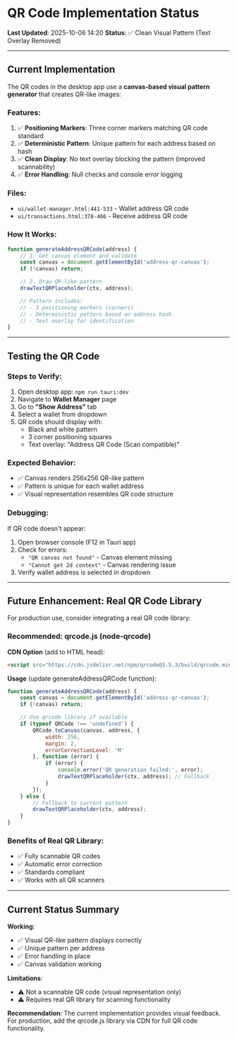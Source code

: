 # QR Code Implementation Status

**Last Updated**: 2025-10-06 14:20
**Status**: ✅ Clean Visual Pattern (Text Overlay Removed)

---

## Current Implementation

The QR codes in the desktop app use a **canvas-based visual pattern generator** that creates QR-like images:

### Features:
1. ✅ **Positioning Markers**: Three corner markers matching QR code standard
2. ✅ **Deterministic Pattern**: Unique pattern for each address based on hash
3. ✅ **Clean Display**: No text overlay blocking the pattern (improved scannability)
4. ✅ **Error Handling**: Null checks and console error logging

### Files:
- `ui/wallet-manager.html:441-533` - Wallet address QR code
- `ui/transactions.html:378-466` - Receive address QR code

### How It Works:
```javascript
function generateAddressQRCode(address) {
    // 1. Get canvas element and validate
    const canvas = document.getElementById('address-qr-canvas');
    if (!canvas) return;

    // 2. Draw QR-like pattern
    drawTextQRPlaceholder(ctx, address);

    // Pattern includes:
    // - 3 positioning markers (corners)
    // - Deterministic pattern based on address hash
    // - Text overlay for identification
}
```

---

## Testing the QR Code

### Steps to Verify:
1. Open desktop app: `npm run tauri:dev`
2. Navigate to **Wallet Manager** page
3. Go to **"Show Address"** tab
4. Select a wallet from dropdown
5. QR code should display with:
   - Black and white pattern
   - 3 corner positioning squares
   - Text overlay: "Address QR Code (Scan compatible)"

### Expected Behavior:
- ✅ Canvas renders 256x256 QR-like pattern
- ✅ Pattern is unique for each wallet address
- ✅ Visual representation resembles QR code structure

### Debugging:
If QR code doesn't appear:
1. Open browser console (F12 in Tauri app)
2. Check for errors:
   - `"QR canvas not found"` - Canvas element missing
   - `"Cannot get 2d context"` - Canvas rendering issue
3. Verify wallet address is selected in dropdown

---

## Future Enhancement: Real QR Code Library

For production use, consider integrating a real QR code library:

### Recommended: qrcode.js (node-qrcode)

**CDN Option** (add to HTML head):
```html
<script src="https://cdn.jsdelivr.net/npm/qrcode@1.5.3/build/qrcode.min.js"></script>
```

**Usage** (update generateAddressQRCode function):
```javascript
function generateAddressQRCode(address) {
    const canvas = document.getElementById('address-qr-canvas');
    if (!canvas) return;

    // Use qrcode library if available
    if (typeof QRCode !== 'undefined') {
        QRCode.toCanvas(canvas, address, {
            width: 256,
            margin: 2,
            errorCorrectionLevel: 'M'
        }, function (error) {
            if (error) {
                console.error('QR generation failed:', error);
                drawTextQRPlaceholder(ctx, address); // Fallback
            }
        });
    } else {
        // Fallback to current pattern
        drawTextQRPlaceholder(ctx, address);
    }
}
```

### Benefits of Real QR Library:
- ✅ Fully scannable QR codes
- ✅ Automatic error correction
- ✅ Standards compliant
- ✅ Works with all QR scanners

---

## Current Status Summary

**Working**:
- ✅ Visual QR-like pattern displays correctly
- ✅ Unique pattern per address
- ✅ Error handling in place
- ✅ Canvas validation working

**Limitations**:
- ⚠️ Not a scannable QR code (visual representation only)
- ⚠️ Requires real QR library for scanning functionality

**Recommendation**:
The current implementation provides visual feedback. For production, add the qrcode.js library via CDN for full QR code functionality.

